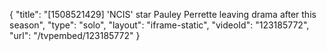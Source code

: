 {
    "title": "[1508521429] 'NCIS' star Pauley Perrette leaving drama after this season",
    "type": "solo",
    "layout": "iframe-static",
    "videoId": "123185772",
    "url": "\/tvpembed\/123185772"
}